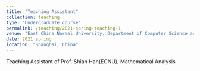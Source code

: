 ```yaml
---
title: "Teaching Assistant"
collection: teaching
type: "Undergraduate course"
permalink: /teaching/2021-spring-teaching-1
venue: "East China Normal University, Department of Computer Science and Technology"
date: 2021 spring
location: "Shanghai, China"
---
```


Teaching Assistant of Prof. Shian Han(ECNU), Mathematical Analysis
